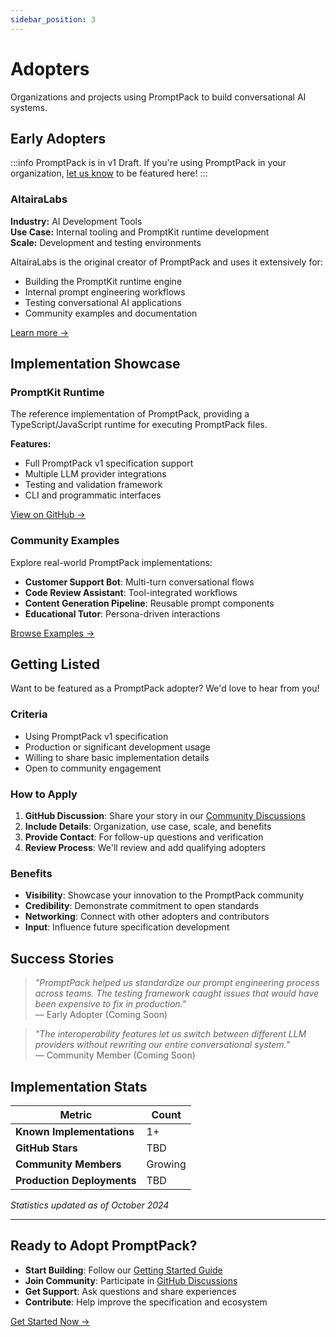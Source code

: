 ```yaml
---
sidebar_position: 3
---
```


# Adopters

Organizations and projects using PromptPack to build conversational AI systems.

## Early Adopters

:::info
PromptPack is in v1 Draft. If you're using PromptPack in your organization, [let us know](https://github.com/altairalabs/promptpack-spec/discussions) to be featured here!
:::

### AltairaLabs

**Industry:** AI Development Tools  
**Use Case:** Internal tooling and PromptKit runtime development  
**Scale:** Development and testing environments  

AltairaLabs is the original creator of PromptPack and uses it extensively for:
- Building the PromptKit runtime engine
- Internal prompt engineering workflows  
- Testing conversational AI applications
- Community examples and documentation

[Learn more →](https://altairalabs.com)

## Implementation Showcase

### PromptKit Runtime

The reference implementation of PromptPack, providing a TypeScript/JavaScript runtime for executing PromptPack files.

**Features:**
- Full PromptPack v1 specification support
- Multiple LLM provider integrations
- Testing and validation framework
- CLI and programmatic interfaces

[View on GitHub →](https://github.com/altairalabs/promptkit)

### Community Examples

Explore real-world PromptPack implementations:

- **Customer Support Bot**: Multi-turn conversational flows
- **Code Review Assistant**: Tool-integrated workflows
- **Content Generation Pipeline**: Reusable prompt components
- **Educational Tutor**: Persona-driven interactions

[Browse Examples →](/docs/spec/examples)

## Getting Listed

Want to be featured as a PromptPack adopter? We'd love to hear from you!

### Criteria

- Using PromptPack v1 specification
- Production or significant development usage  
- Willing to share basic implementation details
- Open to community engagement

### How to Apply

1. **GitHub Discussion**: Share your story in our [Community Discussions](https://github.com/altairalabs/promptpack-spec/discussions)
2. **Include Details**: Organization, use case, scale, and benefits
3. **Provide Contact**: For follow-up questions and verification
4. **Review Process**: We'll review and add qualifying adopters

### Benefits

- **Visibility**: Showcase your innovation to the PromptPack community
- **Credibility**: Demonstrate commitment to open standards
- **Networking**: Connect with other adopters and contributors
- **Input**: Influence future specification development

## Success Stories

> *"PromptPack helped us standardize our prompt engineering process across teams. The testing framework caught issues that would have been expensive to fix in production."*  
> — Early Adopter (Coming Soon)

> *"The interoperability features let us switch between different LLM providers without rewriting our entire conversational system."*  
> — Community Member (Coming Soon)

## Implementation Stats

| Metric | Count |
|--------|-------|
| **Known Implementations** | 1+ |
| **GitHub Stars** | TBD |
| **Community Members** | Growing |
| **Production Deployments** | TBD |

*Statistics updated as of October 2024*

---

## Ready to Adopt PromptPack?

- **Start Building**: Follow our [Getting Started Guide](/docs/getting-started)
- **Join Community**: Participate in [GitHub Discussions](https://github.com/altairalabs/promptpack-spec/discussions)
- **Get Support**: Ask questions and share experiences
- **Contribute**: Help improve the specification and ecosystem

[Get Started Now →](/docs/getting-started)